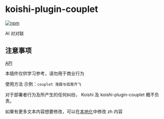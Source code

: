 # koishi-plugin-couplet

[![npm](https://img.shields.io/npm/v/koishi-plugin-couplet?style=flat-square)](https://www.npmjs.com/package/koishi-plugin-couplet)

AI 对对联

## 注意事项
[API](https://seq2seq-couplet-model.rssbrain.com/v0.2/couplet)

本插件仅供学习参考，请勿用于商业行为

使用方法 示例：`couplet 落霞与孤鹜齐飞`

对于部署者行为及所产生的任何纠纷， Koishi 及 koishi-plugin-couplet 概不负责。

如果有更多文本内容想要修改，可以在[本地化](/locales)中修改 zh 内容